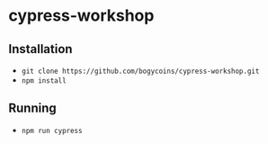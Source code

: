 # cypress-workshop

## Installation
* `git clone https://github.com/bogycoins/cypress-workshop.git`
* `npm install`

## Running

* `npm run cypress`
